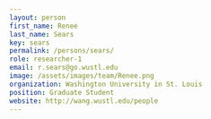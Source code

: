```yaml
---
layout: person
first_name: Renee
last_name: Sears
key: sears
permalink: /persons/sears/
role: researcher-1
email: r.sears@go.wustl.edu
image: /assets/images/team/Renee.png
organization: Washington University in St. Louis
position: Graduate Student
website: http://wang.wustl.edu/people
---
```

